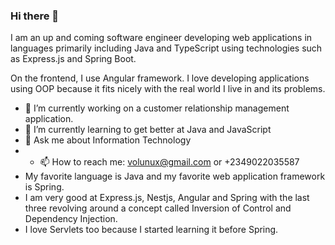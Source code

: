### Hi there 👋

I am an up and coming software engineer developing web applications in languages primarily including Java and TypeScript using technologies such as Express.js and Spring Boot.

On the frontend, I use Angular framework.
I love developing applications using OOP because it fits nicely with the real world I live in and its problems. 

- 🔭 I’m currently working on a customer relationship management application.
- 🌱 I’m currently learning to get better at Java and JavaScript
- 💬 Ask me about Information Technology
- - 📫 How to reach me: volunux@gmail.com or +2349022035587
- My favorite language is Java and my favorite web application framework is Spring.
- I am very good at Express.js, Nestjs, Angular and Spring with the last three revolving around a concept called Inversion of Control and Dependency Injection.
- I love Servlets too because I started learning it before Spring.
